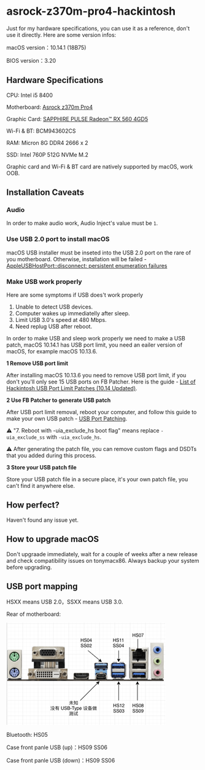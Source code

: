 # asrock-z370m-pro4-hackintosh

Just for my hardware specifications, you can use it as a reference, don't use it directly. Here are some version infos:

macOS version：10.14.1 (18B75)

BIOS version：3.20

## Hardware Specifications

CPU: Intel i5 8400

Motherboard: [Asrock z370m Pro4](https://www.asrock.com/MB/Intel/Z370M%20Pro4/index.asp)

Graphic Card: [SAPPHIRE PULSE Radeon™ RX 560 4GD5](http://www.sapphiretech.com/productdetial.asp?pid=501EC1E9-91FB-41CD-BD65-31CEBEBCE178&lang=eng)

Wi-Fi & BT: BCM943602CS

RAM: Micron 8G DDR4 2666 x 2

SSD: Intel 760P 512G NVMe M.2

Graphic card and Wi-Fi & BT card are natively supported by macOS, work OOB.

## Installation Caveats

### Audio

In order to make audio work, Audio Inject's value must be `1`.

### Use USB 2.0 port to install macOS

macOS USB installer must be inseted into the USB 2.0 port on the rare of you motherboard. Otherwise, installation will be failed - [AppleUSBHostPort::disconnect: persistent enumeration failures](https://www.tonymacx86.com/threads/solved-appleusbhostport-disconnect-persistent-enumeration-failures-and-shows-stop-sign.265606/#post-1857030)

### Make USB work properly

Here are some symptoms if USB does't work properly

1. Unable to detect USB devices.
2. Computer wakes up immediatelly after sleep.
3. Limit USB 3.0's speed at 480 Mbps.
4. Need replug USB after reboot.

In order to make USB and sleep work properly we need to make a USB patch, macOS 10.14.1 has USB port limit, you need an eailer version of macOS, for example macOS 10.13.6.

**1 Remove USB port limit**

After installing macOS 10.13.6 you need to remove USB port limit, if you don't you'll only see 15 USB ports on FB Patcher. Here is the guide - [List of Hackintosh USB Port Limit Patches (10.14 Updated)](https://hackintosher.com/forums/thread/list-of-hackintosh-usb-port-limit-patches-10-14-updated.467/).

**2 Use FB Patcher to generate USB patch**

After USB port limit removal, reboot your computer, and follow this guide to make your own USB patch - [USB Port Patching](https://www.tonymacx86.com/threads/release-intel-fb-patcher-v1-6-5.254559/).

⚠️ "7. Reboot with -uia_exclude_hs boot flag" means replace `-uia_exclude_ss` with `-uia_exclude_hs`.

⚠️ After generating the patch file, you can remove custom flags and DSDTs that you added during this process.

**3 Store your USB patch file**

Store your USB patch file in a secure place, it's your own patch file, you can't find it anywhere else.

## How perfect?

Haven't found any issue yet.

## How to upgrade macOS

Don't upgraade immediately, wait for a couple of weeks after a new release and check compatibility issues on tonymacx86. Always backup your system before upgrading.

## USB port mapping

HSXX means USB 2.0，SSXX means USB 3.0.

Rear of motherboard:

![port mapping](./images/motherboard-usb-mapping.png)

Bluetooth: HS05

Case front panle USB (up)：HS09 SS06

Case front panle USB (down)：HS09 SS06

